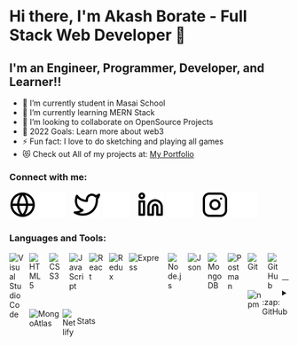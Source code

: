 # Hi there, I'm Akash Borate - Full Stack Web Developer 👋

## I'm an Engineer, Programmer, Developer, and Learner!!

- 🔭 I’m currently student in Masai School
- 🌱 I’m currently learning MERN Stack
- 👯 I’m looking to collaborate on OpenSource Projects
- 🥅 2022 Goals: Learn more about web3
- ⚡ Fun fact: I love to do sketching and playing all games
- 😻 Check out All of my projects at: [My Portfolio][portfolio]

### Connect with me:

[![website](./img/globe-light.svg)](https://twitter.com/AkashBorate27#gh-light-mode-only)
[![website](./img/globe-dark.svg)](https://twitter.com/AkashBorate27#gh-dark-mode-only)
&nbsp;&nbsp;
[![website](./img/twitter-light.svg)](https://twitter.com/AkashBorate27#gh-light-mode-only)
[![website](./img/twitter-dark.svg)](https://twitter.com/AkashBorate27#gh-dark-mode-only)
&nbsp;&nbsp;
[![website](./img/linkedin-light.svg)](https://www.linkedin.com/in/akash-borate-12360b1b0#gh-light-mode-only)
[![website](./img/linkedin-dark.svg)](https://www.linkedin.com/in/akash-borate-12360b1b0#gh-dark-mode-only)
&nbsp;&nbsp;
[![website](./img/instagram-light.svg)](https://www.instagram.com/akash_borate.27#gh-light-mode-only)
[![website](./img/instagram-dark.svg)](https://www.instagram.com/akash_borate.27#gh-dark-mode-only)

### Languages and Tools:

<img align="left" alt="Visual Studio Code" width="26px" src="https://cdn.jsdelivr.net/gh/devicons/devicon/icons/vscode/vscode-original.svg" style="padding-right:10px;" />
<img align="left" alt="HTML5" width="26px" src="https://cdn.jsdelivr.net/gh/devicons/devicon/icons/html5/html5-original.svg" style="padding-right:10px;" />
<img align="left" alt="CSS3" width="26px" src="https://cdn.jsdelivr.net/gh/devicons/devicon/icons/css3/css3-original.svg" style="padding-right:10px;" />
<img align="left" alt="JavaScript" width="26px" src="https://cdn.jsdelivr.net/gh/devicons/devicon/icons/javascript/javascript-original.svg" style="padding-right:10px;" />
<img align="left" alt="React" width="26px" src="https://cdn.jsdelivr.net/gh/devicons/devicon/icons/react/react-original.svg" style="padding-right:10px;" />
<img align="left" alt="Redux" width="26px" src="https://cdn.worldvectorlogo.com/logos/redux.svg" style="padding-right:10px;" />
<img align="left" alt="Express" width="60px" src="https://e7.pngegg.com/pngimages/212/722/png-clipart-web-development-express-js-javascript-software-framework-laravel-world-wide-web-purple-blue.png" style="padding-right:10px;" />
<img align="left" alt="Node.js" width="26px" src="https://cdn.jsdelivr.net/gh/devicons/devicon/icons/nodejs/nodejs-original.svg" style="padding-right:10px;" />
<img align="left" alt="Json" width="26px" src="https://cdn-icons-png.flaticon.com/512/136/136525.png" style="padding-right:10px;" />
<img align="left" alt="MongoDB" width="26px" src="https://cdn.jsdelivr.net/gh/devicons/devicon/icons/mongodb/mongodb-original.svg" style="padding-right:10px;" />
<img align="left" alt="Postman" width="26px" src="https://www.svgrepo.com/show/354202/postman-icon.svg" style="padding-right:10px;" />
<img align="left" alt="Git" width="26px" src="https://cdn.jsdelivr.net/gh/devicons/devicon/icons/git/git-original.svg" style="padding-right:10px;" />
<img align="left" alt="GitHub" width="26px" src="https://user-images.githubusercontent.com/3369400/139447912-e0f43f33-6d9f-45f8-be46-2df5bbc91289.png" />

<img align="left" alt="npm" width="26px" src="https://cdn.iconscout.com/icon/free/png-256/npm-2752117-2284934.png" />
<img align="left" alt="MongoAtlas" width="60px" src="https://techcrunch.com/wp-content/uploads/2016/06/2016-06-27_1940.png" />
<img align="left" alt="Netlify" width="26px" src="https://cdn.worldvectorlogo.com/logos/netlify.svg" />
<br />
<br />

---

<details>
  <summary>:zap: GitHub Stats</summary>

  <img align="left" alt="AkashApp's GitHub Stats" src="https://github-readme-stats.vercel.app/api?username=AkashApp&show_icons=true&hide_border=false&title_color=ff652f&icon_color=FFE400&bg_color=09131B&text_color=ffffff&border_color=0c1a25" />

</details>

[twitter]: https://twitter.com/AkashBorate27
[instagram]: https://www.instagram.com/akash_borate.27
[linkedin]: https://www.linkedin.com/in/akash-borate-12360b1b0
[portfolio]: https://www.linkedin.com/in/akash-borate-12360b1b0
